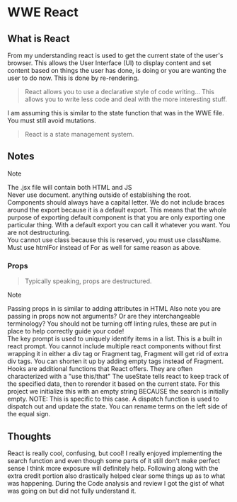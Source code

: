 # WWE React

## What is React

From my understanding react is used to get the current state of the user's browser. This allows the User Interface (UI) to display content and set content based on things the user has done, is doing or you are wanting the user to do now. This is done by re-rendering.

> React allows you to use a declarative style of code writing... This allows you to write less code and deal with the more interesting stuff.

I am assuming this is similar to the state function that was in the WWE file.  
You must still avoid mutations.

> React is a state management system.

## Notes

> [!NOTE]
> The .jsx file will contain both HTML and JS  
> Never use document. anything outside of establishing the root.  
> Components should always have a capital letter.
> We do not include braces around the export because it is a default export. This means that the whole purpose of exporting default component is that you are only exporting one particular thing.
> With a default export you can call it whatever you want. You are not destructuring.  
> You cannot use class because this is reserved, you must use className.  
> Must use htmlFor instead of For as well for same reason as above.

### Props

> Typically speaking, props are destructured.

> [!NOTE]
> Passing props in is similar to adding attributes in HTML
> Also note you are passing in props now not arguments? Or are they interchangeable terminology?
> You should not be turning off linting rules, these are put in place to help correctly guide your code!  
> The key prompt is used to uniquely identify items in a list. This is a built in react prompt.
> You cannot include multiple react components without first wrapping it in either a div tag or Fragment tag, Fragment will get rid of extra div tags.
> You can shorten it up by adding empty tags instead of Fragment.
> Hooks are additional functions that React offers. They are often characterized with a "use this/that"
> The useState tells react to keep track of the specified data, then to rerender it based on the current state.
> For this project we initialize this with an empty string BECAUSE the search is initially empty. NOTE: This is specific to this case.
> A dispatch function is used to dispatch out and update the state.
> You can rename terms on the left side of the equal sign.

## Thoughts

React is really cool, confusing, but cool! I really enjoyed implementing the search function and even though some parts of it still don't make perfect sense I think more exposure will definitely help. Following along with the extra credit portion also drastically helped clear some things up as to what was happening. During the Code analysis and review I got the gist of what was going on but did not fully understand it.
